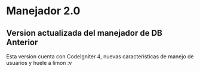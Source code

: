 # Manejador 2.0

## Version actualizada del manejador de DB Anterior

Esta version cuenta con CodeIgniter 4, nuevas caracteristicas de manejo de usuarios y huele a limon :v

